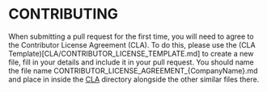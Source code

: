 # CONTRIBUTING

When submitting a pull request for the first time, you will need to agree to the Contributor License Agreement (CLA). To do this, please use the (CLA Template)[CLA/CONTRIBUTOR_LICENSE_TEMPLATE.md] to create a new file, fill in your details and include it in your pull request. You should name the file name CONTRIBUTOR_LICENSE_AGREEMENT_{CompanyName}.md and place in inside the [CLA](CLA) directory alongside the other similar files there.

